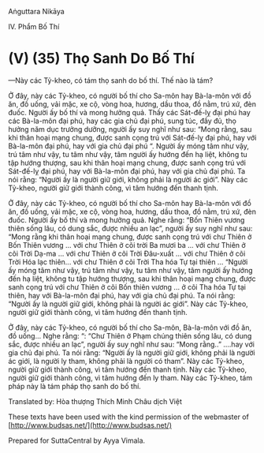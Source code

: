  

Aṅguttara Nikāya

IV. Phẩm Bố Thí

# (V) (35) Thọ Sanh Do Bố Thí

—Này các Tỷ-kheo, có tám thọ sanh do bố thí. Thế nào là tám?

Ở đây, này các Tỷ-kheo, có người bố thí cho Sa-môn hay Bà-la-môn với đồ ăn, đồ uống, vải mặc, xe cộ, vòng hoa, hương, dầu thoa, đồ nằm, trú xứ, đèn đuốc. Người ấy bố thí và mong hưởng quả. Thấy các Sát-đế-lỵ đại phú hay các Bà-la-môn đại phú, hay các gia chủ đại phú, sung túc, đầy đủ, thọ hưởng năm dục trưởng dưỡng, người ấy suy nghĩ như sau: “Mong rằng, sau khi thân hoại mạng chung, được sanh cọng trú với Sát-đế-lỵ đại phú, hay với Bà-la-môn đại phú, hay với gia chủ đại phú “. Người ấy móng tâm như vậy, trú tâm như vậy, tu tâm như vậy, tâm người ấy hướng đến hạ liệt, không tu tập hướng thượng, sau khi thân hoại mạng chung, được sanh cọng trú với Sát-đế-lỵ đại phú, hay với Bà-la-môn đại phú, hay với gia chủ đại phú. Ta nói rằng: “Người ấy là người giữ giới, không phải là người ác giới”. Này các Tỷ-kheo, người giữ giới thành công, vì tâm hướng đến thanh tịnh.

Ở đây, này các Tỷ-kheo, có người bố thí cho Sa-môn hay Bà-la-môn với đồ ăn, đồ uống, vải mặc, xe cộ, vòng hoa, hương, dầu thoa, đồ nằm, trú xứ, đèn đuốc. Người ấy bố thí và mong hưởng quả. Nghe rằng: “Bốn Thiên vương thiên sống lâu, có dung sắc, được nhiều an lạc”, người ấy suy nghĩ như sau: “Mong rằng khi thân hoại mạng chung, được sanh cọng trú với chư Thiên ở Bốn Thiên vương ... với chư Thiên ở cõi trời Ba mươi ba ... với chư Thiên ở cõi Trời Dạ-ma ... với chư Thiên ở cõi Trời Ðâu-xuất ... với chư Thiên ở cõi Trời Hóa lạc thiên... với chư Thiên ở cõi Trời Tha hóa Tự tại thiên ... “Người ấy móng tâm như vậy, trú tâm như vậy, tu tâm như vậy, tâm người ấy hướng đến hạ liệt, không tu tập hướng thượng, sau khi thân hoại mạng chung, được sanh cọng trú với chư Thiên ở cõi Bốn thiên vương ... ở cõi Tha hóa Tự tại thiên, hay với Bà-la-môn đại phú, hay với gia chủ đại phú. Ta nói rằng: “Người ấy là người giữ giới, không phải là người ác giới”. Này các Tỷ-kheo, người giữ giới thành công, vì tâm hướng đến thanh tịnh.

Ở đây, này các Tỷ-kheo, có người bố thí cho Sa-môn, Bà-la-môn với đồ ăn, đồ uống... Nghe rằng: “: “Chư Thiên ở Phạm chúng thiên sống lâu, có dung sắc, được nhiều an lạc”, người ấy suy nghĩ như sau: “Mong rằng..” ....hay với gia chủ đại phú. Ta nói rằng: “Người ấy là người giữ giới, không phải là người ác giới, là người ly tham, không phải là người có tham”. Này các Tỷ-kheo, người giữ giới thành công, vì tâm hướng đến thanh tịnh. Này các Tỷ-kheo, người giữ giới thành công, vì tâm hướng đến ly tham. Này các Tỷ-kheo, tám pháp này là tám pháp thọ sanh do bố thí.

Translated by: Hòa thượng Thích Minh Châu dịch Việt

These texts have been used with the kind permission of the webmaster of [http://www.budsas.net/](http://www.budsas.net/)

Prepared for SuttaCentral by Ayya Vimala.